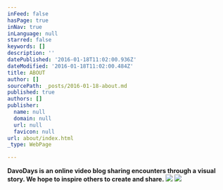 ```yaml
---
inFeed: false
hasPage: true
inNav: true
inLanguage: null
starred: false
keywords: []
description: ''
datePublished: '2016-01-18T11:02:00.936Z'
dateModified: '2016-01-18T11:02:00.484Z'
title: ABOUT
author: []
sourcePath: _posts/2016-01-18-about.md
published: true
authors: []
publisher:
  name: null
  domain: null
  url: null
  favicon: null
url: about/index.html
_type: WebPage

---
```

**DavoDays is an online video blog sharing encounters through a visual story. We hope to inspire others to create and share.**
![](https://the-grid-user-content.s3-us-west-2.amazonaws.com/7f871b62-f94a-4767-b0a5-d7edec4d651f.png)
![](https://the-grid-user-content.s3-us-west-2.amazonaws.com/0e84b34f-527a-4ff6-adbc-c3113bb4a464.jpg)